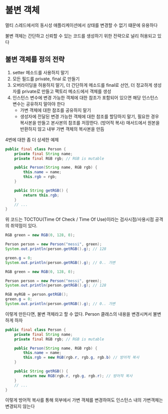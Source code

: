 # 불변 객체

멀티 스레드에서의 동시성 애플리케이션에서 상태를 변경할 수 없기 떄문에 유용하다

불변 객체는 간단하고 신뢰할 수 있는 코드를 생성하기 위한 전략으로 널리 허용되고 있다

## 불변 객체를 정의 전략

1. setter 메소드를 사용하지 말기
2. 모든 필드를 private, final 로 만들기
3. 오버라이딩을 허용하지 말기, 더 간단하게 메소드를 final로 선언, 더 정교하게 생성자를 private로 만들고 팩토리 메소드에서 객체를 생성
4. 인스턴스 변수에 변경 가능한 객체에 대한 참조가 포함되어 있으면 해당 인스턴스 변수는 공유하지 말아야 한다
    - 가변 객체에 대한 참조를 공유하지 말기
    - 생성자에 전달된 변경 가능한 객체에 대한 참조를 할당하지 말기, 필요한 경우 복사본을 만들고 본사본의 참조를 저장한다. (방어적 복사) 매서드에서 원본을 반환하지 않고 내부 가변 객체의 복사본을 만듬

4번에 대한 좀 더 상세한 예제

```java
public final class Person {
    private final String name;
    private final RGB rgb; // RGB is mutable

    public Person(String name, RGB rgb) {
        this.name = name;
        this.rgb = rgb;
    }

    public String getRGB() {
        return this.rgb;
    }
    // ...
}
```

위 코드는 TOCTOU(Time Of Check / Time Of Use)이라는 검사시점/사용시점 공격의 취약점이 있다.

```java
RGB green = new RGB(0, 128, 0);

Person person = new Person("messi", green);
System.out.println(person.getRGB().g); // 128

green.g = 0;
System.out.println(person.getRGB().g); // 0.. 가변
```

```java
RGB green = new RGB(0, 128, 0);

Person person = new Person("messi", green);
System.out.println(person.getRGB().g); // 128

RGB myRGB = person.getRGB();
green.g = 0;
System.out.println(person.getRGB().g); // 0.. 가변
```

이렇게 만든다면, 불변 객체라고 할 수 없다. Person 클래스의 내용을 변경시켜서 불변하게 하자

```java
public final class Person {
    private final String name;
    private final RGB rgb; // RGB is mutable

    public Person(String name, RGB rgb) {
        this.name = name;
        this.rgb = new RGB(rgb.r, rgb.g, rgb.b) // 방어적 복사
    }

    public String getRGB() {
        return new RGB(rgb.r, rgb.g, rgb.r); // 방어적 복사
    }
    // ...
}
```

이렇게 방어적 복사를 통해 외부에서 가변 객체를 변경하여도 인스턴스 내의 가변객체는 변경되지 않는다